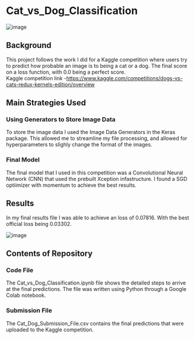 # Cat_vs_Dog_Classification

![image](https://user-images.githubusercontent.com/45641348/168451863-f5f5ba6c-8801-4a4f-80df-4dd9483c7858.png)


## Background
This project follows the work I did for a Kaggle competition where users try to predict how probable an image is to being a cat or a dog. The final score on a loss function, with 0.0 being a perfect score. \
Kaggle competition link -https://www.kaggle.com/competitions/dogs-vs-cats-redux-kernels-edition/overview

## Main Strategies Used

### Using Generators to Store Image Data
To store the image data I used the Image Data Generators in the Keras package. This allowed me to streamline my file processing, and allowed for hyperparameters to slighly change the format of the images. 

### Final Model
The final model that I used in this competition was a Convolutional Neural Network (CNN) that used the prebuilt Xception infastructure. I found a SGD optiimizer with momentum to achieve the best results. 


## Results
In my final results file I was able to achieve an loss of 0.07816. With the best official loss being 0.03302.

![image](https://user-images.githubusercontent.com/45641348/168451611-86d097ca-a81a-4878-bdc1-babffde8fb75.png)

## Contents of Repository

### Code File
The Cat_vs_Dog_Classification.ipynb file shows the detailed steps to arrive at the final predictions. The file was written using Python through a Google Colab notebook.

### Submission File 
The Cat_Dog_Submission_File.csv contains the final predictions that were uploaded to the Kaggle competition. 

